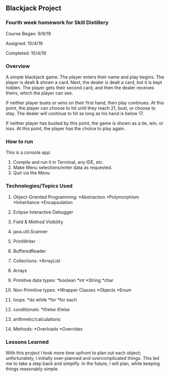 ## Blackjack Project

### Fourth week homework for Skill Distillery
Course Began: 9/9/19

Assigned: 10/4/19

Completed: 10/4/19


### Overview
A simple blackjack game. The player enters their name and play begins. The player is dealt & shown a card. Next, the dealer is dealt a card, but it is kept hidden. The player gets their second card, and then the dealer receives theirs, which the player can see.

If neither player busts or wins on their first hand, then play continues. At this point, the player can choose to hit until they reach 21, bust, or choose to stay. The dealer will continue to hit as long as his hand is below 17.

If neither player has busted by this point, the game is shown as a tie, win, or loss. At this point, the player has the choice to play again.

### How to run
This is a console app:
1. Compile and run it in Terminal, any IDE, etc.
2. Make Menu selections/enter data as requested.
3. Quit via the Menu

### Technologies/Topics Used
1. Object-Oriented Programming:
    *Abstraction
    *Polymorphism
    *Inheritance
    *Encapsulation

2. Eclipse Interactive Debugger
3. Field & Method Visibility
3. java.util.Scanner
4. PrintWriter
5. BufferedReader
6. Collections:
    *ArrayList
7. Arrays
8. Primitive data types:
  *boolean
  *int
  *String
  *char

9. Non-Primitive types:
  *Wrapper Classes
  *Objects
  *Enum

11. loops:
  *do while
  *for
  *for each

13. conditionals:
  *if/else if/else

14. arithmetic/calculations

15. Methods:
  *Overloads
  *Overrides

### Lessons Learned
With this project I took more time upfront to plan out each object; unfortunately, I initially over-planned and overcomplicated things. This led me to take a step back and simplify. In the future, I will plan, while keeping things reasonably simple. 
